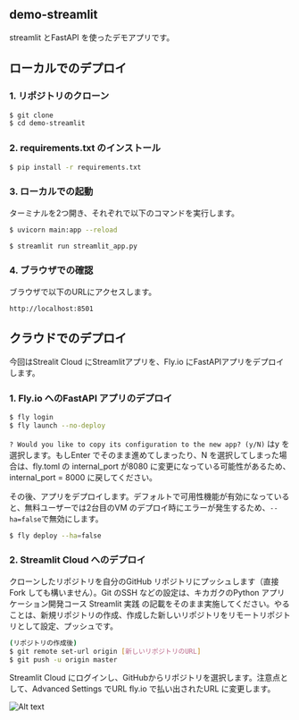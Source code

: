 ## demo-streamlit
streamlit とFastAPI を使ったデモアプリです。

## ローカルでのデプロイ
### 1. リポジトリのクローン
```bash
$ git clone
$ cd demo-streamlit
```

### 2. requirements.txt のインストール
```bash
$ pip install -r requirements.txt
```

### 3. ローカルでの起動
ターミナルを2つ開き、それぞれで以下のコマンドを実行します。
```bash
$ uvicorn main:app --reload
```
```bash
$ streamlit run streamlit_app.py
```

### 4. ブラウザでの確認
ブラウザで以下のURLにアクセスします。
```
http://localhost:8501
```

## クラウドでのデプロイ
今回はStrealit Cloud にStreamlitアプリを、Fly.io にFastAPIアプリをデプロイします。

### 1. Fly.io へのFastAPI アプリのデプロイ
```bash
$ fly login
$ fly launch --no-deploy
```
`? Would you like to copy its configuration to the new app? (y/N)`
はy を選択します。もしEnter でそのまま進めてしまったり、N を選択してしまった場合は、fly.toml の internal_port が8080 に変更になっている可能性があるため、 internal_port = 8000 に戻してください。

その後、アプリをデプロイします。デフォルトで可用性機能が有効になっていると、無料ユーザーでは2台目のVM のデプロイ時にエラーが発生するため、`--ha=false`で無効にします。

```bash
$ fly deploy --ha=false
```

### 2. Streamlit Cloud へのデプロイ
クローンしたリポジトリを自分のGitHub リポジトリにプッシュします（直接Fork しても構いません）。Git のSSH などの設定は、キカガクのPython アプリケーション開発コース Streamlit 実践 の記載をそのまま実施してください。やることは、新規リポジトリの作成、作成した新しいリポジトリをリモートリポジトリとして設定、プッシュです。

```bash
(リポジトリの作成後)
$ git remote set-url origin [新しいリポジトリのURL]
$ git push -u origin master
```

Streamlit Cloud にログインし、GitHubからリポジトリを選択します。注意点として、Advanced Settings でURL fly.io で払い出されたURL に変更します。

![Alt text](image.png)